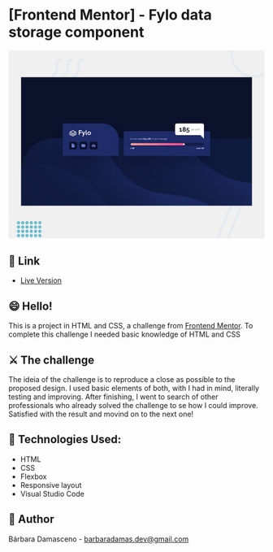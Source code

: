 # [Frontend Mentor] - Fylo data storage component

![Design preview for the Fylo data storage component coding challenge](./design/desktop-preview.jpg)

## 🔗 Link

- [Live Version](https://darling-praline-a03c9e.netlify.app/)

## 😄 Hello!

This is a project in HTML and CSS, a challenge from [Frontend Mentor](https://www.frontendmentor.io).
To complete this challenge I needed basic knowledge of HTML and CSS

## ⚔️ The challenge

The ideia of the challenge is to reproduce a close as possible to the proposed design. I used basic elements of both, with I had in mind, literally testing and improving. After finishing, I went to search of other professionals who already solved the challenge to se how I could improve. Satisfied with the result and movind on to the next one!

## 💾 Technologies Used:

- HTML
- CSS
- Flexbox
- Responsive layout
- Visual Studio Code

## 🐼 Author

Bárbara Damasceno - barbaradamas.dev@gmail.com
